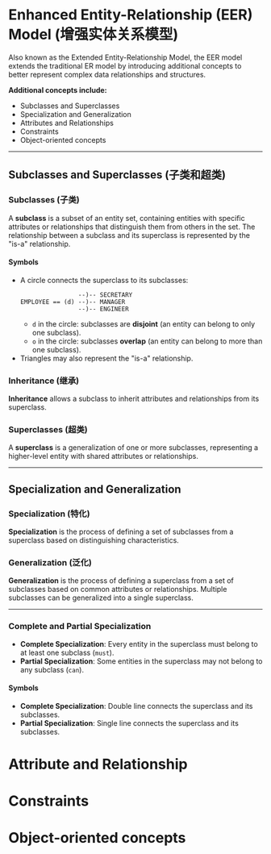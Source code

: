# Enhanced Entity-Relationship (EER) Model (增强实体关系模型)

Also known as the Extended Entity-Relationship Model, the EER model extends the traditional ER model by introducing additional concepts to better represent complex data relationships and structures.

**Additional concepts include:**
- Subclasses and Superclasses
- Specialization and Generalization
- Attributes and Relationships
- Constraints
- Object-oriented concepts

---

## Subclasses and Superclasses (子类和超类)

### Subclasses (子类)

A **subclass** is a subset of an entity set, containing entities with specific attributes or relationships that distinguish them from others in the set. The relationship between a subclass and its superclass is represented by the "is-a" relationship.

#### Symbols

- A circle connects the superclass to its subclasses:
    ```
                    --)-- SECRETARY
    EMPLOYEE == (d) --)-- MANAGER
                    --)-- ENGINEER
    ```
    - `d` in the circle: subclasses are **disjoint** (an entity can belong to only one subclass).
    - `o` in the circle: subclasses **overlap** (an entity can belong to more than one subclass).
- Triangles may also represent the "is-a" relationship.

### Inheritance (继承)

**Inheritance** allows a subclass to inherit attributes and relationships from its superclass.

### Superclasses (超类)

A **superclass** is a generalization of one or more subclasses, representing a higher-level entity with shared attributes or relationships.

---

## Specialization and Generalization

### Specialization (特化)

**Specialization** is the process of defining a set of subclasses from a superclass based on distinguishing characteristics.

### Generalization (泛化)

**Generalization** is the process of defining a superclass from a set of subclasses based on common attributes or relationships. Multiple subclasses can be generalized into a single superclass.

---

### Complete and Partial Specialization

- **Complete Specialization**: Every entity in the superclass must belong to at least one subclass (`must`).
- **Partial Specialization**: Some entities in the superclass may not belong to any subclass (`can`).

#### Symbols

- **Complete Specialization**: Double line connects the superclass and its subclasses.
- **Partial Specialization**: Single line connects the superclass and its subclasses.

# Attribute and Relationship

# Constraints

# Object-oriented concepts